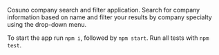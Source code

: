 Cosuno company search and filter application.
Search for company information based on name and filter your results by company specialty using the drop-down menu.

To start the app run `npm i`, followed by `npm start`. Run all tests with `npm test`.
